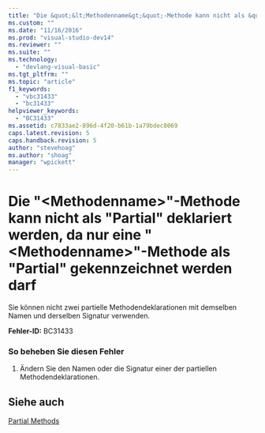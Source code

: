 ```yaml
---
title: "Die &quot;&lt;Methodenname&gt;&quot;-Methode kann nicht als &quot;Partial&quot; deklariert werden, da nur eine &quot;&lt;Methodenname&gt;&quot;-Methode als &quot;Partial&quot; gekennzeichnet werden darf | Microsoft Docs"
ms.custom: ""
ms.date: "11/16/2016"
ms.prod: "visual-studio-dev14"
ms.reviewer: ""
ms.suite: ""
ms.technology: 
  - "devlang-visual-basic"
ms.tgt_pltfrm: ""
ms.topic: "article"
f1_keywords: 
  - "vbc31433"
  - "bc31433"
helpviewer_keywords: 
  - "BC31433"
ms.assetid: c7833ae2-896d-4f20-b61b-1a79bdec8069
caps.latest.revision: 5
caps.handback.revision: 5
author: "stevehoag"
ms.author: "shoag"
manager: "wpickett"
---
```

# Die &quot;&lt;Methodenname&gt;&quot;-Methode kann nicht als &quot;Partial&quot; deklariert werden, da nur eine &quot;&lt;Methodenname&gt;&quot;-Methode als &quot;Partial&quot; gekennzeichnet werden darf
Sie können nicht zwei partielle Methodendeklarationen mit demselben Namen und derselben Signatur verwenden.  
  
 **Fehler\-ID:** BC31433  
  
### So beheben Sie diesen Fehler  
  
1.  Ändern Sie den Namen oder die Signatur einer der partiellen Methodendeklarationen.  
  
## Siehe auch  
 [Partial Methods](../../visual-basic/programming-guide/language-features/procedures/partial-methods.md)